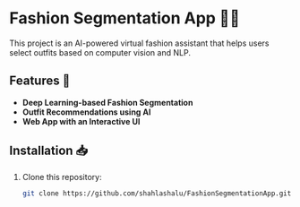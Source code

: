 # Fashion Segmentation App 👗🎨

This project is an AI-powered virtual fashion assistant that helps users select outfits based on computer vision and NLP.

## Features 🚀
- **Deep Learning-based Fashion Segmentation**
- **Outfit Recommendations using AI**
- **Web App with an Interactive UI**

## Installation 📥
1. Clone this repository:
   ```sh
   git clone https://github.com/shahlashalu/FashionSegmentationApp.git
